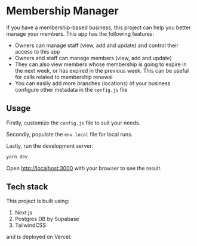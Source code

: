 # Membership Manager

If you have a membership-based business, this project can help you better manage your members. This app has the following features:
- Owners can manage staff (view, add and update) and control their access to this app
- Owners and staff can manage members (view, add and update)
- They can also view members whose membership is going to expire in the next week, or has expired in the previous week. This can be useful for calls related to membership renewal
- You can easily add more branches (locations) of your business configure other metadata in the `config.js` file


## Usage

Firstly, customize the `config.js` file to suit your needs.

Secondly, populate the `env.local` file for local runs.

Lastly, run the development server:

```bash
yarn dev
```

Open [http://localhost:3000](http://localhost:3000) with your browser to see the result.

## Tech stack

This project is built using:
1. Next.js
2. Postgres DB by Supabase
3. TailwindCSS

and is deployed on Vercel.